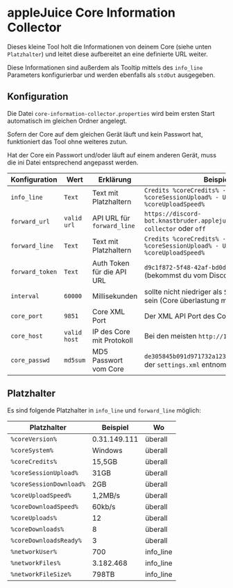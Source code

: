 # appleJuice Core Information Collector

Dieses kleine Tool holt die Informationen von deinem Core (siehe unten `Platzhalter`) und leitet diese aufbereitet an eine definierte URL weiter.

Diese Informationen sind außerdem als Tooltip mittels des `info_line` Parameters konfigurierbar und werden ebenfalls als `stdOut` ausgegeben.

## Konfiguration

Die Datei `core-information-collector.properties` wird beim ersten Start automatisch im gleichen Ordner angelegt.

Sofern der Core auf dem gleichen Gerät läuft und kein Passwort hat, funktioniert das Tool ohne weiteres zutun.

Hat der Core ein Passwort und/oder läuft auf einem anderen Gerät, muss die ini Datei entsprechend angepasst werden.

| Konfiguration   | Wert         | Erklärung                  | Beispiel                                                                          |
|-----------------|--------------|----------------------------|-----------------------------------------------------------------------------------|
| `info_line `    | `Text`       | Text mit Platzhaltern      | `Credits %coreCredits% - Uploaded %coreSessionUpload% - Upload %coreUploadSpeed%` |
| `forward_url`   | `valid url`  | API URL für `forward_line` | `https://discord-bot.knastbruder.applejuicent.de/api/core-collector` oder `off`   |
| `forward_line`  | `Text`       | Text mit Platzhaltern      | `Credits %coreCredits% - Uploaded %coreSessionUpload% - Upload %coreUploadSpeed%` |
| `forward_token` | `Text`       | Auth Token für die API URL | `d9c1f872-5f48-42af-bd0d-601f2f05352a` (bekommst du vom Discord Bot)              |
| `interval`      | `60000`      | Millisekunden              | sollte nicht niedriger als `5000` (5 Sekunden) sein (Core überlastung möglich)    |
| `core_port`     | `9851`       | Core XML Port              | Der XML API Port des Core                                                         |
| `core_host`     | `valid host` | IP des Core mit Protokoll  | Bei den meisten `http://127.0.0.1`                                                |
| `core_passwd`   | `md5sum`     | MD5 Passwort vom Core      | `de305845b091d971732a123977e2d816` kann aus der `settings.xml` entnommen werden   |


## Platzhalter

Es sind folgende Platzhalter in `info_line` und `forward_line` möglich:

| Platzhalter             | Beispiel     | Wo        |
|-------------------------|--------------|-----------|
| `%coreVersion%`         | 0.31.149.111 | überall   |
| `%coreSystem%`          | Windows      | überall   |
| `%coreCredits%`         | 15,5GB       | überall   |
| `%coreSessionUpload%`   | 31GB         | überall   |
| `%coreSessionDownload%` | 2GB          | überall   |
| `%coreUploadSpeed%`     | 1,2MB/s      | überall   |
| `%coreDownloadSpeed%`   | 60kb/s       | überall   |
| `%coreUploads%`         | 12           | überall   |
| `%coreDownloads%`       | 8            | überall   |
| `%coreDownloadsReady%`  | 3            | überall   |
| `%networkUser%`         | 700          | info_line |
| `%networkFiles%`        | 3.182.468    | info_line |
| `%networkFileSize%`     | 798TB        | info_line |
